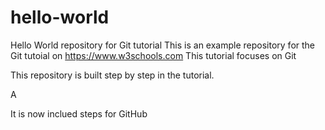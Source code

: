 # hello-world
Hello World repository for Git tutorial
This is an example repository for the Git tutoial on https://www.w3schools.com
This tutorial focuses on Git

This repository is built step by step in the tutorial.


A

It is now inclued steps for GitHub
